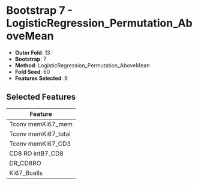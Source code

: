 # Bootstrap 7 - LogisticRegression_Permutation_AboveMean

- **Outer Fold**: 13
- **Bootstrap**: 7
- **Method**: LogisticRegression_Permutation_AboveMean
- **Fold Seed**: 60
- **Features Selected**: 6

## Selected Features

| Feature |
|---------|
| Tconv memKi67_mem |
| Tconv memKi67_total |
| Tconv memKi67_CD3 |
| CD8 RO intB7_CD8 |
| DR_CD8RO |
| Ki67_Bcells |
